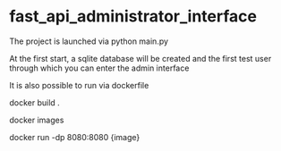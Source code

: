 # fast_api_administrator_interface


The project is launched via python main.py

At the first start, a sqlite database will be created and the first test user through which you can enter the admin interface

It is also possible to run via dockerfile 

docker build .

docker images

docker run -dp 8080:8080 {image}
